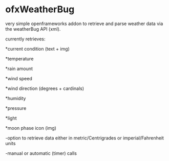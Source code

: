 ofxWeatherBug
=============

very simple openframeworks addon to retrieve and parse weather data via the weatherBug API (xml).

currently retrieves:

*current condition (text + img)

*temperature

*rain amount

*wind speed

*wind direction (degrees + cardinals)

*humidity

*pressure

*light

*moon phase icon (img)

-option to retrieve data  either in metric/Centrigrades or imperial/Fahrenheit units

-manual or automatic (timer) calls
